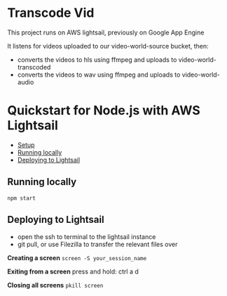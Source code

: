 # Transcode Vid

This project runs on AWS lightsail, previously on Google App Engine

It listens for videos uploaded to our video-world-source bucket, then:

- converts the videos to hls using ffmpeg and uploads to video-world-transcoded
- converts the videos to wav using ffmpeg and uploads to video-world-audio

# Quickstart for Node.js with AWS Lightsail

- [Setup](#setup)
- [Running locally](#running-locally)
- [Deploying to Lightsail](#deploying-to-lightsail)

## Running locally

    npm start

## Deploying to Lightsail

- open the ssh to terminal to the lightsail instance
- git pull, or use Filezilla to transfer the relevant files over

**Creating a screen**
`screen -S your_session_name`

**Exiting from a screen**
press and hold: ctrl a d

**Closing all screens**
`pkill screen`
